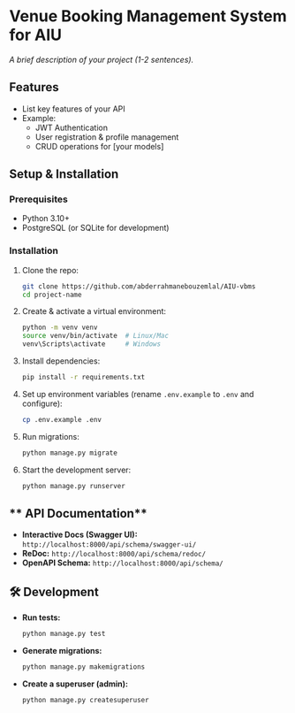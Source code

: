 # **Venue Booking Management System for AIU**  
*A brief description of your project (1-2 sentences).*  

## **Features**  
- List key features of your API  
- Example:  
  - JWT Authentication  
  - User registration & profile management  
  - CRUD operations for [your models]  

## **Setup & Installation**  
### **Prerequisites**  
- Python 3.10+  
- PostgreSQL (or SQLite for development)  

### **Installation**  
1. Clone the repo:  
   ```bash
   git clone https://github.com/abderrahmanebouzemlal/AIU-vbms
   cd project-name
   ```  
2. Create & activate a virtual environment:  
   ```bash
   python -m venv venv
   source venv/bin/activate  # Linux/Mac
   venv\Scripts\activate     # Windows
   ```  
3. Install dependencies:  
   ```bash
   pip install -r requirements.txt
   ```  
4. Set up environment variables (rename `.env.example` to `.env` and configure):  
   ```bash
   cp .env.example .env
   ```  
5. Run migrations:  
   ```bash
   python manage.py migrate
   ```  
6. Start the development server:  
   ```bash
   python manage.py runserver
   ```  

## ** API Documentation**  
- **Interactive Docs (Swagger UI):** `http://localhost:8000/api/schema/swagger-ui/`  
- **ReDoc:** `http://localhost:8000/api/schema/redoc/`  
- **OpenAPI Schema:** `http://localhost:8000/api/schema/`  

## **🛠 Development**  
- **Run tests:**  
  ```bash
  python manage.py test
  ```  
- **Generate migrations:**  
  ```bash
  python manage.py makemigrations
  ```  
- **Create a superuser (admin):**  
  ```bash
  python manage.py createsuperuser
  ```  

